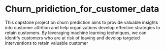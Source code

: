 # Churn_pridiction_for_customer_data

This capstone project on churn prediction aims to provide valuable insights into customer attrition and help organizations develop effective strategies to retain customers. By leveraging machine learning techniques, we can identify customers who are at risk of leaving and develop targeted interventions to retain valuable customer

